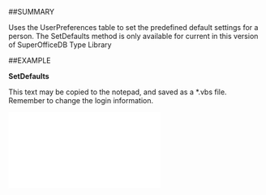 

##SUMMARY

Uses the UserPreferences table to set the predefined default settings for a person. The SetDefaults method is only available for current in this version of SuperOfficeDB Type Library


##EXAMPLE

**SetDefaults**

This text may be copied to the notepad, and saved as a *.vbs file. Remember to change the login information.

![](../../Examples/vbs/SOPerson.SetDefaults.vbs.txt)





